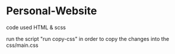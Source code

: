 # Personal-Website

code used HTML & scss

run the script "run copy-css" in order to copy the changes into the css/main.css
